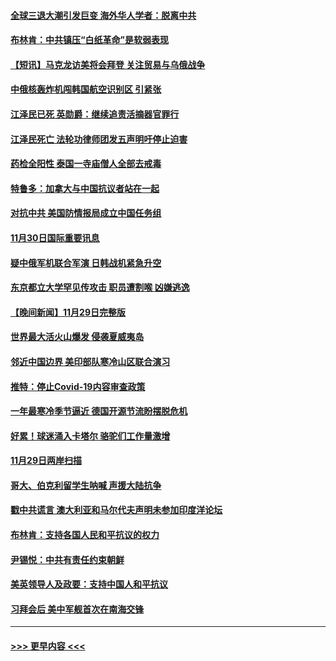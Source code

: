 #### [全球三退大潮引发巨变 海外华人学者：脱离中共](../pages/prog202/a103587542.md?t=12011101) 
#### [布林肯：中共镇压“白纸革命”是软弱表现](../pages/prog202/a103587617.md?t=12011101) 
#### [【短讯】马克龙访美将会拜登 关注贸易与乌俄战争](../pages/prog202/a103587527.md?t=12011101) 
#### [中俄核轰炸机闯韩国航空识别区 引紧张](../pages/prog202/a103587457.md?t=12011101) 
#### [江泽民已死 英勋爵：继续追责活摘器官罪行](../pages/prog202/a103587398.md?t=12011101) 
#### [江泽民死亡 法轮功律师团发五声明吁停止迫害](../pages/prog202/a103587308.md?t=12011101) 
#### [药检全阳性 泰国一寺庙僧人全部去戒毒](../pages/prog202/a103587172.md?t=12011101) 
#### [特鲁多：加拿大与中国抗议者站在一起](../pages/prog202/a103587169.md?t=12011101) 
#### [对抗中共 美国防情报局成立中国任务组](../pages/prog202/a103587163.md?t=12011101) 
#### [11月30日国际重要讯息](../pages/prog202/a103587181.md?t=12011101) 
#### [疑中俄军机联合军演 日韩战机紧急升空](../pages/prog202/a103587061.md?t=12011101) 
#### [东京都立大学罕见传攻击 职员遭割喉 凶嫌逃逸](../pages/prog202/a103587011.md?t=12011101) 
#### [【晚间新闻】11月29日完整版](../pages/prog202/a103586902.md?t=12011101) 
#### [世界最大活火山爆发 侵袭夏威夷岛](../pages/prog202/a103586924.md?t=12011101) 
#### [邻近中国边界 美印部队寒冷山区联合演习](../pages/prog202/a103586897.md?t=12011101) 
#### [推特：停止Covid-19内容审查政策](../pages/prog202/a103586680.md?t=12011101) 
#### [一年最寒冷季节逼近 德国开源节流盼摆脱危机](../pages/prog202/a103586845.md?t=12011101) 
#### [好累！球迷涌入卡塔尔 骆驼们工作量激增](../pages/prog202/a103586752.md?t=12011101) 
#### [11月29日两岸扫描](../pages/prog202/a103586740.md?t=12011101) 
#### [哥大、伯克利留学生呐喊 声援大陆抗争](../pages/prog202/a103586742.md?t=12011101) 
#### [戳中共谎言 澳大利亚和马尔代夫声明未参加印度洋论坛](../pages/prog202/a103586609.md?t=12011101) 
#### [布林肯：支持各国人民和平抗议的权力](../pages/prog202/a103586558.md?t=12011101) 
#### [尹锡悦：中共有责任约束朝鲜](../pages/prog202/a103586465.md?t=12011101) 
#### [美英领导人及政要：支持中国人和平抗议](../pages/prog202/a103586469.md?t=12011101) 
#### [习拜会后 美中军舰首次在南海交锋](../pages/prog202/a103586399.md?t=12011101) 

----
#### [ >>> 更早内容 <<< ](../indexes/prog202-earlier.md)
